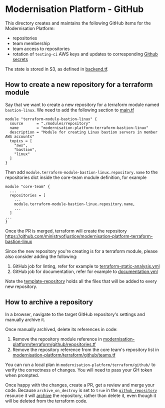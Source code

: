 # Modernisation Platform - GitHub

This directory creates and maintains the following GitHub items for the Modernisation Platform:

- repositories
- team membership
- team access to repositories
- rotation of `testing-ci` AWS keys and updates to corresponding [Github secrets](testing-ci.tf)

The state is stored in S3, as defined in [backend.tf](backend.tf).

## How to create a new repository for a terraform module

Say that we want to create a new repository for a terraform module named `bastion-linux`. We need to add the following section to [main.tf](main.tf)

```
module "terraform-module-bastion-linux" {
  source      = "./modules/repository"
  name        = "modernisation-platform-terraform-bastion-linux"
  description = "Module for creating Linux bastion servers in member AWS accounts"
  topics = [
    "aws",
    "bastion",
    "linux"
  ]
}
```

Then add `module.terraform-module-bastion-linux.repository.name` to the repositories dict inside the core-team module definition, for example

```
module "core-team" {
  ...
  repositories = [
    ...
    module.terraform-module-bastion-linux.repository.name,
    ...
  ]
...
}
```

Once the PR is merged, terraform will create the repository <https://github.com/ministryofjustice/modernisation-platform-terraform-bastion-linux>

Since the new repository you're creating is for a terraform module, please also consider adding the following:

1. GitHub job for linting, refer for example to [terraform-static-analysis.yml](https://github.com/ministryofjustice/modernisation-platform-terraform-ecs/blob/main/.github/workflows/terraform-static-analysis.yml)
2. GitHub job for documentation, refer for example to [documentation.yml](https://github.com/ministryofjustice/modernisation-platform-terraform-ecs/blob/main/.github/workflows/documentation.yml)

Note the [template-repository](https://github.com/ministryofjustice/template-repository) holds all the files that will be added to every new repository.

## How to archive a repository
In a browser, navigate to the target GitHub repository's settings and manually archive it.

Once manually archived, delete its references in code:
1. Remove the repository module reference in [modernisation-platform/terraform/github/repositories.tf](https://github.com/ministryofjustice/modernisation-platform/blob/main/terraform/github/repositories.tf)
2. Remove the repository reference from the core team's repository list in [modernisation-platform/terraform/github/teams.tf](https://github.com/ministryofjustice/modernisation-platform/blob/be29e5e601e39749c8d3acc784e8dbdea2d2db1c/terraform/github/teams.tf#L2)

You can run a local plan in `modernisation-platform/terraform/github/` to verify the correctness of changes. You will need to pass your GH token when prompted.

Once happy with the changes, create a PR, get a review and merge your code.  Because `archive_on_destroy` is set to `true` in the [`github_repository`](https://github.com/ministryofjustice/modernisation-platform/blob/be29e5e601e39749c8d3acc784e8dbdea2d2db1c/terraform/github/modules/repository/main.tf#L24) resource it will [archive](https://github.com/integrations/terraform-provider-github/blob/2881a2a4c19475ca8a9f0b4ea6570dda4fd12b71/github/resource_github_repository.go#L857) the repository, rather than delete it, even though it will be deleted from the terraform code.